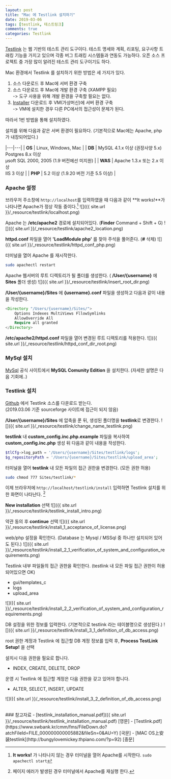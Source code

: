 ```yaml
---
layout: post
title: "Mac 에 Testlink 설치하기"
date: 2019-03-06
tags: [testlink, 테스트링크]
comments: true
categories: Testlink
---
```


[Testlink] 는 웹 기반의 테스트 관리 도구이다. 테스트 명세와 계획, 리포팅, 요구사항 트래킹 기능을 가지고 있으며 각종 버그 트래킹 시스템들과 연동도 가능하다.
오픈 소스 프로젝트 중 가장 많이 알려진 테스트 관리 도구이기도 하다.

Mac 환경에서 Testlink 를 설치하기 위한 방법은 세 가지가 있다.
1. 소스 다운로드 후 Mac에 서버 환경 구축
2. 소스 다운로드 후 Mac에 개발 환경 구축 (XAMPP 필요)<br/>
-> 도구 사용을 위해 개발 환경을 구축할 필요는 없다.
3. [Installer] 다운로드 후 VM(가상머신)에 서버 환경 구축<br/>
-> VM에 설치한 경우 다른 PC에서의 접근성이 문제가 된다.

따라서 1번 방법을 통해 설치하였다.

설치를 위해 다음과 같은 서버 환경이 필요하다. (기본적으로 Mac에는 Apache, php 가 내장되어있다.) 

|---|---|
| **OS** | Linux, Windows, Mac  |
| **DB** | MySQL 4.1.x 이상 (권장사양 5.x) <br/> Postgres 8.x 이상 <br/> μsoft SQL 2000, 2005 (1.9 버전에선 미지원) |
| **WAS** | Apache 1.3.x 또는 2.x 이상 <br/> IIS 3 이상 |
| **PHP** | 5.2 이상 (1.9.20 버전 기준 5.5 이상) |

### Apache 설정
브라우저 주소창에 `http://localhost`를 입력하였을 때 다음과 같이 **It works!**가 나타나면 Apache가 정상 작동 중이다.[^1]
![]({{ site.url }}/_resource/testlink/localhost.png)

Apache 는 **/etc/apache2** 경로에 설치되어있다. (**Finder** Command + Shift + G)
![]({{ site.url }}/_resource/testlink/apache2_location.png)

**httpd.conf** 파일을 열어 **'LoadModule php'** 를 찾아 주석을 풀어준다. (**#** 삭제)
![]({{ site.url }}/_resource/testlink/httpd_conf_php.png)

터미널을 열어 Apache 를 재시작한다.
```bash
sudo apachectl restart
```

Apache 웹서버의 루트 디렉토리가 될 폴더를 생성한다. ( **/User/{username}** 에 **Sites** 폴더 생성)
![]({{ site.url }}/_resource/testlink/insert_root_dir.png)

 **/User/{username}/Sites** 에 **{username}.conf** 파일을 생성하고 다음과 같이 내용을 작성한다.
```php
<Directory "/Users/{username}/Sites/">
    Options Indexes MultiViews FllowSymlinks
    AllowOverride All
    Require all granted
</Directory>
```

**/etc/apache2/httpd.conf** 파일을 열어 변경된 루트 디렉토리를 적용한다.
![]({{ site.url }}/_resource/testlink/httpd_conf_dir_root.png)

### MySql 설치
[MySql] 공식 사이트에서 **MySQL Comunity Edition** 을 설치한다. (자세한 설명은 다음 기회에..)

### Testlink 설치
[Github] 에서 Testlink 소스를 다운로드 받는다. <br/>
(2019.03.06 기준 sourceforge 사이트에 접근이 되지 않음)

**/User/{username}/Sites** 에 압축을 푼 뒤, 생성된 폴더명을 **testlink**로 변경한다.
![]({{ site.url }}/_resource/testlink/change_name_testlink.png)

**testlink** 내 **custom_config.inc.php.example** 파일을 복사하여 **custom_config.inc.php** 생성 뒤 다음과 같이 내용을 작성한다. 
```php
$tlCfg->log_path = '/Users/{username}/Sites/testlink/logs';
$g_repositoryPath = '/Users/{username}/Sites/testlink/upload_area';
```
터미널을 열어 **testlink** 내 모든 파일의 접근 권한을 변경한다. (모든 권한 허용)
```bash
sudo chmod 777 Sites/testlink/*
```
이제 브라우저에 `http://localhost/testlink/install` 입력하면 Testlink 설치를 위한 화면이 나타난다. [^2]

**New installation** 선택
![]({{ site.url }}/_resource/testlink/testlink_install_intro.png)

약관 동의 후 **continue** 선택 
![]({{ site.url }}/_resource/testlink/install_1_acceptance_of_license.png)

web/php 설정을 확인한다. (Database 는 Mysql / MSSql 중 하나만 설치되어 있어도 된다.)
![]({{ site.url }}/_resource/testlink/install_2_1_verification_of_system_and_configuration_requirements.png)

Testlink 내부 파일들의 접근 권한을 확인한다. (testlink 내 모든 파일 접근 권한이 허용되어있으면 OK)
- gui/templates_c
- logs
- upload_area 

![]({{ site.url }}/_resource/testlink/install_2_2_verification_of_system_and_configuration_requirements.png)

DB 설정을 위한 정보를 입력한다. (기본적으로 testlink 라는 테이블명으로 생성된다.)
![]({{ site.url }}/_resource/testlink/install_3_1_definition_of_db_access.png)

root 권한 계정과 Testlink 에 접근할 DB 계정 정보를 입력 후, **Process TestLink Setup!** 을 선택 

설치시 다음 권한을 필요로 합니다.
- INDEX, CREATE, DELETE, DROP 

운영 시 Testlink 에 접근할 계정은 다음 권한을 갖고 있어야 합니다.
- ALTER, SELECT, INSERT, UPDATE 

![]({{ site.url }}/_resource/testlink/install_3_2_definition_of_db_access.png)

<br/> 
### 참고자료
- [testlink_installation_manual.pdf]({{ site.url }}/_resource/testlink/testlink_installation_manual.pdf) [영문]
- [Testlink.pdf](https://www.swbank.kr/cmm/fms/FileDown.do?atchFileId=FILE_000000000005882&fileSn=0&AU=Y) [국문]
- [MAC OS上安装testlink](http://bungylovemickey.thpiano.com/?p=92) [중문]

[^1]: **It works!** 가 나타나지 않는 경우 터미널을 열어 Apache를 시작한다. ```sudo apachectl start```
[^2]: 페이지 에러가 발생된 경우 터미널에서 Apache를 재실행 한다.

[MySql]:https://www.mysql.com/downloads/
[Testlink]:http://testlink.org/
[Github]:https://github.com/TestLinkOpenSourceTRMS/testlink-code/tree/testlink_1_9/
[Installer]:https://bitnami.com/stack/testlink/installer

